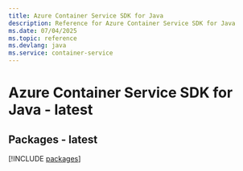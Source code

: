```yaml
---
title: Azure Container Service SDK for Java
description: Reference for Azure Container Service SDK for Java
ms.date: 07/04/2025
ms.topic: reference
ms.devlang: java
ms.service: container-service
---
```

# Azure Container Service SDK for Java - latest
## Packages - latest
[!INCLUDE [packages](container-service-index.md)]